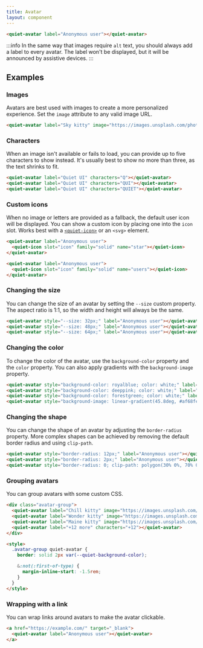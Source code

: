 ```yaml
---
title: Avatar
layout: component
---
```


```html {.example}
<quiet-avatar label="Anonymous user"></quiet-avatar>
```

:::info
In the same way that images require `alt` text, you should always add a label to every avatar. The label won't be displayed, but it will be announced by assistive devices.
:::

## Examples

### Images

Avatars are best used with images to create a more personalized experience. Set the `image` attribute to any valid image URL.

```html {.example}
<quiet-avatar label="Sky kitty" image="https://images.unsplash.com/photo-1574158622682-e40e69881006?q=80&w=256&auto=format&fit=crop&ixlib=rb-4.0.3&ixid=M3wxMjA3fDB8MHxwaG90by1wYWdlfHx8fGVufDB8fHx8fA%3D%3D"></quiet-avatar>
```

### Characters

When an image isn't available or fails to load, you can provide up to five characters to show instead. It's usually best to show no more than three, as the text shrinks to fit.

```html {.example}
<quiet-avatar label="Quiet UI" characters="Q"></quiet-avatar>
<quiet-avatar label="Quiet UI" characters="QUI"></quiet-avatar>
<quiet-avatar label="Quiet UI" characters="QUIET"></quiet-avatar>
```

### Custom icons

When no image or letters are provided as a fallback, the default user icon will be displayed. You can show a custom icon by placing one into the `icon` slot. Works best with a [`<quiet-icon>`](/docs/components/icon) or an `<svg>` element.

```html {.example}
<quiet-avatar label="Anonymous user">
  <quiet-icon slot="icon" family="solid" name="star"></quiet-icon>
</quiet-avatar>

<quiet-avatar label="Anonymous user">
  <quiet-icon slot="icon" family="solid" name="users"></quiet-icon>
</quiet-avatar>
```

### Changing the size

You can change the size of an avatar by setting the `--size` custom property. The aspect ratio is 1:1, so the width and height will always be the same.

```html {.example}
<quiet-avatar style="--size: 32px;" label="Anonymous user"></quiet-avatar>
<quiet-avatar style="--size: 48px;" label="Anonymous user"></quiet-avatar>
<quiet-avatar style="--size: 64px;" label="Anonymous user"></quiet-avatar>
```

### Changing the color

To change the color of the avatar, use the `background-color` property and the `color` property. You can also apply gradients with the `background-image` property.

```html {.example}
<quiet-avatar style="background-color: royalblue; color: white;" label="Anonymous user"></quiet-avatar>
<quiet-avatar style="background-color: deeppink; color: white;" label="Anonymous user"></quiet-avatar>
<quiet-avatar style="background-color: forestgreen; color: white;" label="Anonymous user"></quiet-avatar>
<quiet-avatar style="background-image: linear-gradient(45.8deg, #af68fe 9.3%, #65dfff 75.1%); color: black;" label="Anonymous user"></quiet-avatar>
```

### Changing the shape

You can change the shape of an avatar by adjusting the `border-radius` property. More complex shapes can be achieved by removing the default border radius and using `clip-path`.

```html {.example}
<quiet-avatar style="border-radius: 12px;" label="Anonymous user"></quiet-avatar>
<quiet-avatar style="border-radius: 2px;" label="Anonymous user"></quiet-avatar>
<quiet-avatar style="border-radius: 0; clip-path: polygon(30% 0%, 70% 0%, 100% 30%, 100% 70%, 70% 100%, 30% 100%, 0% 70%, 0% 30%);" label="Anonymous user"></quiet-avatar>
```

### Grouping avatars

You can group avatars with some custom CSS.

```html {.example}
<div class="avatar-group">
  <quiet-avatar label="Chill kitty" image="https://images.unsplash.com/photo-1514888286974-6c03e2ca1dba?q=80&w=256&auto=format&fit=crop&ixlib=rb-4.0.3&ixid=M3wxMjA3fDB8MHxwaG90by1wYWdlfHx8fGVufDB8fHx8fA%3D%3D"></quiet-avatar>
  <quiet-avatar label="Wonder kitty" image="https://images.unsplash.com/photo-1529778873920-4da4926a72c2?q=80&w=256&auto=format&fit=crop&ixlib=rb-4.0.3&ixid=M3wxMjA3fDB8MHxwaG90by1wYWdlfHx8fGVufDB8fHx8fA%3D%3D"></quiet-avatar>
  <quiet-avatar label="Maine kitty" image="https://images.unsplash.com/photo-1569591159212-b02ea8a9f239?q=80&w=256&auto=format&fit=crop&ixlib=rb-4.0.3&ixid=M3wxMjA3fDB8MHxwaG90by1wYWdlfHx8fGVufDB8fHx8fA%3D%3D"></quiet-avatar>
  <quiet-avatar label="+12 more" characters="+12"></quiet-avatar>
</div>

<style>
  .avatar-group quiet-avatar {
    border: solid 2px var(--quiet-background-color);

    &:not(:first-of-type) {
      margin-inline-start: -1.5rem;
    }
  }
</style>
```

### Wrapping with a link

You can wrap links around avatars to make the avatar clickable.

```html {.example}
<a href="https://example.com/" target="_blank">
  <quiet-avatar label="Anonymous user"></quiet-avatar>
</a>
```